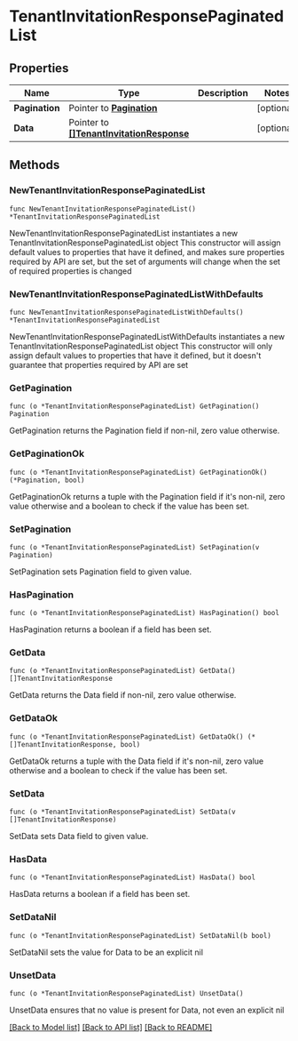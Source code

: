 # TenantInvitationResponsePaginatedList

## Properties

Name | Type | Description | Notes
------------ | ------------- | ------------- | -------------
**Pagination** | Pointer to [**Pagination**](Pagination.md) |  | [optional] 
**Data** | Pointer to [**[]TenantInvitationResponse**](TenantInvitationResponse.md) |  | [optional] 

## Methods

### NewTenantInvitationResponsePaginatedList

`func NewTenantInvitationResponsePaginatedList() *TenantInvitationResponsePaginatedList`

NewTenantInvitationResponsePaginatedList instantiates a new TenantInvitationResponsePaginatedList object
This constructor will assign default values to properties that have it defined,
and makes sure properties required by API are set, but the set of arguments
will change when the set of required properties is changed

### NewTenantInvitationResponsePaginatedListWithDefaults

`func NewTenantInvitationResponsePaginatedListWithDefaults() *TenantInvitationResponsePaginatedList`

NewTenantInvitationResponsePaginatedListWithDefaults instantiates a new TenantInvitationResponsePaginatedList object
This constructor will only assign default values to properties that have it defined,
but it doesn't guarantee that properties required by API are set

### GetPagination

`func (o *TenantInvitationResponsePaginatedList) GetPagination() Pagination`

GetPagination returns the Pagination field if non-nil, zero value otherwise.

### GetPaginationOk

`func (o *TenantInvitationResponsePaginatedList) GetPaginationOk() (*Pagination, bool)`

GetPaginationOk returns a tuple with the Pagination field if it's non-nil, zero value otherwise
and a boolean to check if the value has been set.

### SetPagination

`func (o *TenantInvitationResponsePaginatedList) SetPagination(v Pagination)`

SetPagination sets Pagination field to given value.

### HasPagination

`func (o *TenantInvitationResponsePaginatedList) HasPagination() bool`

HasPagination returns a boolean if a field has been set.

### GetData

`func (o *TenantInvitationResponsePaginatedList) GetData() []TenantInvitationResponse`

GetData returns the Data field if non-nil, zero value otherwise.

### GetDataOk

`func (o *TenantInvitationResponsePaginatedList) GetDataOk() (*[]TenantInvitationResponse, bool)`

GetDataOk returns a tuple with the Data field if it's non-nil, zero value otherwise
and a boolean to check if the value has been set.

### SetData

`func (o *TenantInvitationResponsePaginatedList) SetData(v []TenantInvitationResponse)`

SetData sets Data field to given value.

### HasData

`func (o *TenantInvitationResponsePaginatedList) HasData() bool`

HasData returns a boolean if a field has been set.

### SetDataNil

`func (o *TenantInvitationResponsePaginatedList) SetDataNil(b bool)`

 SetDataNil sets the value for Data to be an explicit nil

### UnsetData
`func (o *TenantInvitationResponsePaginatedList) UnsetData()`

UnsetData ensures that no value is present for Data, not even an explicit nil

[[Back to Model list]](../README.md#documentation-for-models) [[Back to API list]](../README.md#documentation-for-api-endpoints) [[Back to README]](../README.md)


